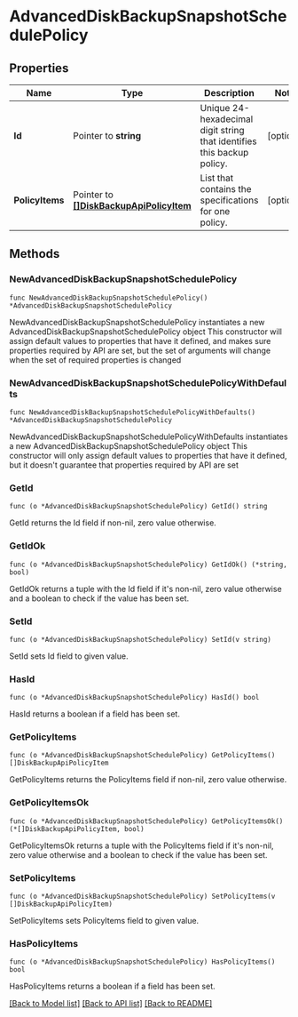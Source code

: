 # AdvancedDiskBackupSnapshotSchedulePolicy

## Properties

Name | Type | Description | Notes
------------ | ------------- | ------------- | -------------
**Id** | Pointer to **string** | Unique 24-hexadecimal digit string that identifies this backup policy. | [optional] 
**PolicyItems** | Pointer to [**[]DiskBackupApiPolicyItem**](DiskBackupApiPolicyItem.md) | List that contains the specifications for one policy. | [optional] 

## Methods

### NewAdvancedDiskBackupSnapshotSchedulePolicy

`func NewAdvancedDiskBackupSnapshotSchedulePolicy() *AdvancedDiskBackupSnapshotSchedulePolicy`

NewAdvancedDiskBackupSnapshotSchedulePolicy instantiates a new AdvancedDiskBackupSnapshotSchedulePolicy object
This constructor will assign default values to properties that have it defined,
and makes sure properties required by API are set, but the set of arguments
will change when the set of required properties is changed

### NewAdvancedDiskBackupSnapshotSchedulePolicyWithDefaults

`func NewAdvancedDiskBackupSnapshotSchedulePolicyWithDefaults() *AdvancedDiskBackupSnapshotSchedulePolicy`

NewAdvancedDiskBackupSnapshotSchedulePolicyWithDefaults instantiates a new AdvancedDiskBackupSnapshotSchedulePolicy object
This constructor will only assign default values to properties that have it defined,
but it doesn't guarantee that properties required by API are set

### GetId

`func (o *AdvancedDiskBackupSnapshotSchedulePolicy) GetId() string`

GetId returns the Id field if non-nil, zero value otherwise.

### GetIdOk

`func (o *AdvancedDiskBackupSnapshotSchedulePolicy) GetIdOk() (*string, bool)`

GetIdOk returns a tuple with the Id field if it's non-nil, zero value otherwise
and a boolean to check if the value has been set.

### SetId

`func (o *AdvancedDiskBackupSnapshotSchedulePolicy) SetId(v string)`

SetId sets Id field to given value.

### HasId

`func (o *AdvancedDiskBackupSnapshotSchedulePolicy) HasId() bool`

HasId returns a boolean if a field has been set.

### GetPolicyItems

`func (o *AdvancedDiskBackupSnapshotSchedulePolicy) GetPolicyItems() []DiskBackupApiPolicyItem`

GetPolicyItems returns the PolicyItems field if non-nil, zero value otherwise.

### GetPolicyItemsOk

`func (o *AdvancedDiskBackupSnapshotSchedulePolicy) GetPolicyItemsOk() (*[]DiskBackupApiPolicyItem, bool)`

GetPolicyItemsOk returns a tuple with the PolicyItems field if it's non-nil, zero value otherwise
and a boolean to check if the value has been set.

### SetPolicyItems

`func (o *AdvancedDiskBackupSnapshotSchedulePolicy) SetPolicyItems(v []DiskBackupApiPolicyItem)`

SetPolicyItems sets PolicyItems field to given value.

### HasPolicyItems

`func (o *AdvancedDiskBackupSnapshotSchedulePolicy) HasPolicyItems() bool`

HasPolicyItems returns a boolean if a field has been set.


[[Back to Model list]](../README.md#documentation-for-models) [[Back to API list]](../README.md#documentation-for-api-endpoints) [[Back to README]](../README.md)


